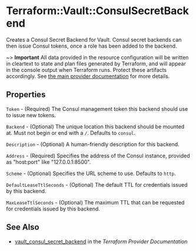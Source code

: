 # Terraform::Vault::ConsulSecretBackend

Creates a Consul Secret Backend for Vault. Consul secret backends can then issue Consul tokens, once a role has been added to the backend.

~> **Important** All data provided in the resource configuration will be
written in cleartext to state and plan files generated by Terraform, and
will appear in the console output when Terraform runs. Protect these
artifacts accordingly. See
[the main provider documentation](../index.html)
for more details.

## Properties

`Token` - (Required) The Consul management token this backend should use to issue new tokens.

`Backend` - (Optional) The unique location this backend should be mounted at. Must not begin or end with a `/`. Defaults to `consul`.

`Description` - (Optional) A human-friendly description for this backend.

`Address` - (Required) Specifies the address of the Consul instance, provided as "host:port" like "127.0.0.1:8500".

`Scheme` - (Optional) Specifies the URL scheme to use. Defaults to `http`.

`DefaultLeaseTtlSeconds` - (Optional) The default TTL for credentials issued by this backend.

`MaxLeaseTtlSeconds` - (Optional) The maximum TTL that can be requested for credentials issued by this backend.


## See Also

* [vault_consul_secret_backend](https://www.terraform.io/docs/providers/vault/r/consul_secret_backend.html) in the _Terraform Provider Documentation_
